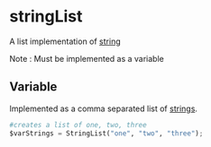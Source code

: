 # stringList

A list implementation of [string](/arguments/string/)

Note : Must be implemented as a variable

## Variable

Implemented as a comma separated list of [strings](/arguments/string/).
```python
#creates a list of one, two, three
$varStrings = StringList("one", "two", "three");
```
